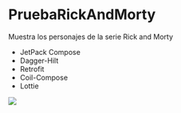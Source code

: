 # PruebaRickAndMorty
Muestra los personajes de la serie Rick and Morty

* JetPack Compose
* Dagger-Hilt
* Retrofit
* Coil-Compose 
* Lottie


![](https://github.com/jdramirez1013/PruebaRickAndMorty/blob/main/RickAndMorty.gif)
